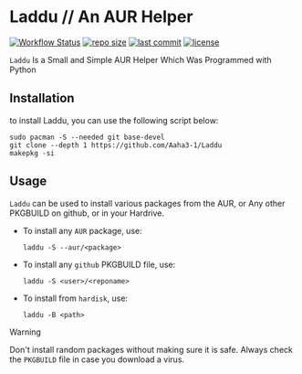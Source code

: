 # Laddu // An AUR Helper
[![Workflow Status](https://img.shields.io/github/actions/workflow/status/Aaha3-1/Laddu/python-app.yml?style=for-the-badge&logo=arch-linux&color=c69ff5&logoColor=D9E0EE&labelColor=302D41)](https://github.com/Aaha3-1/Laddu/actions) [![repo size](https://img.shields.io/github/repo-size/Aaha3-1/Laddu?color=%23DDB6F2&label=SIZE&logo=arch-linux&style=for-the-badge&logoColor=D9E0EE&labelColor=302D41)](https://github.com/Aaha3-1/Laddu) [![last commit](https://img.shields.io/github/last-commit/Aaha3-1/Laddu?style=for-the-badge&logo=arch-linux&color=8bd5ca&logoColor=D9E0EE&labelColor=302D41)](https://github.com/Aaha3-1/Laddu/commit) [![license](https://img.shields.io/github/license/Aaha3-1/Laddu?style=for-the-badge&logo=arch-linux&color=ee999f&logoColor=D9E0EE&labelColor=302D41)](https://github.com/Laddu/LICENSE)

`Laddu` Is a Small and Simple AUR Helper Which Was Programmed with Python

## Installation

to install Laddu, you can use the following script below:
```
sudo pacman -S --needed git base-devel
git clone --depth 1 https://github.com/Aaha3-1/Laddu
makepkg -si
```

## Usage

`Laddu` can be used to install various packages from the AUR, or Any other PKGBUILD on github, or in your Hardrive.

- To install any `AUR` package, use:
  ```
  laddu -S --aur/<package>
  ```
- To install any `github` PKGBUILD file, use:
  ```
  laddu -S <user>/<reponame>
  ```
- To install from `hardisk`, use:
  ```
  laddu -B <path>
  ```

 > [!WARNING]  
 > Don't install random packages without making sure it is safe.
 > Always check the `PKGBUILD` file in case you download a virus. 
